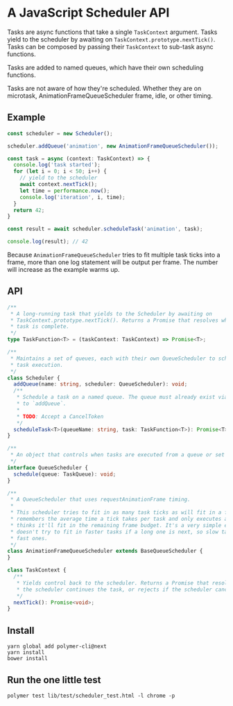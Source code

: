 # A JavaScript Scheduler API

Tasks are async functions that take a single `TaskContext` argument. Tasks yield to
the scheduler by awaiting on `TaskContext.prototype.nextTick()`. Tasks can be composed by
passing their `TaskContext` to sub-task async functions.

Tasks are added to named queues, which have their own scheduling functions.

Tasks are not aware of how they're scheduled. Whether they are on microtask, AnimationFrameQueueScheduler
frame, idle, or other timing.

## Example

```typescript
const scheduler = new Scheduler();

scheduler.addQueue('animation', new AnimationFrameQueueScheduler());

const task = async (context: TaskContext) => {
  console.log('task started');
  for (let i = 0; i < 50; i++) {
    // yield to the scheduler
    await context.nextTick();
    let time = performance.now();
    console.log('iteration', i, time);
  }
  return 42;
}

const result = await scheduler.scheduleTask('animation', task);

console.log(result); // 42
```

Because `AnimationFrameQueueScheduler` tries to fit multiple task ticks into a frame,
more than one log statement will be output per frame. The number will increase as the
example warms up.

## API

```typescript
/**
 * A long-running task that yields to the Scheduler by awaiting on
 * TaskContext.prototype.nextTick(). Returns a Promise that resolves when the
 * task is complete.
 */
type TaskFunction<T> = (taskContext: TaskContext) => Promise<T>;

/**
 * Maintains a set of queues, each with their own QueueScheduler to schedule
 * task execution.
 */
class Scheduler {
  addQueue(name: string, scheduler: QueueScheduler): void;
  /**
   * Schedule a task on a named queue. The queue must already exist via a call
   * to `addQueue`.
   *
   * TODO: Accept a CancelToken
   */
  scheduleTask<T>(queueName: string, task: TaskFunction<T>): Promise<T>;
}

/**
 * An object that controls when tasks are executed from a queue or set of queues.
 */
interface QueueScheduler {
  schedule(queue: TaskQueue): void;
}

/**
 * A QueueScheduler that uses requestAnimationFrame timing.
 *
 * This scheduler tries to fit in as many task ticks as will fit in a frame. It
 * remembers the average time a tick takes per task and only executes a tick if it
 * thinks it'll fit in the remaining frame budget. It's a very simple estimate and
 * doesn't try to fit in faster tasks if a long one is next, so slow tasks can starve
 * fast ones.
 */
class AnimationFrameQueueScheduler extends BaseQueueScheduler {
}

class TaskContext {
  /**
   * Yields control back to the scheduler. Returns a Promise that resolves when
   * the scheduler continues the task, or rejects if the scheduler cancels the task.
   */
  nextTick(): Promise<void>;
}
```

## Install

```
yarn global add polymer-cli@next
yarn install
bower install
```

## Run the one little test

```
polymer test lib/test/scheduler_test.html -l chrome -p
```
